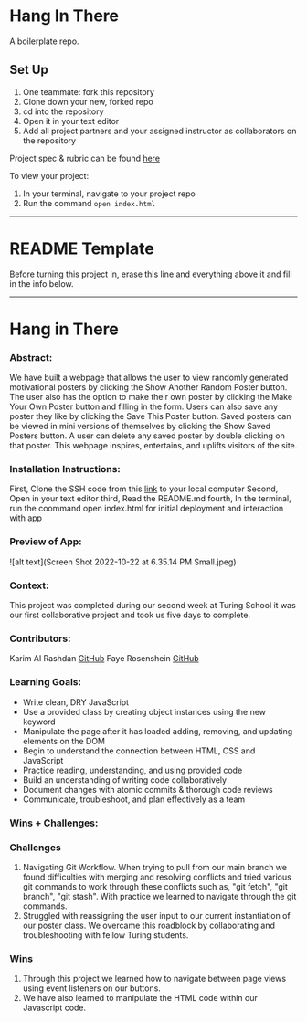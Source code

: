 # Hang In There

A boilerplate repo. 

## Set Up

1. One teammate: fork this repository
2. Clone down your new, forked repo
3. cd into the repository
4. Open it in your text editor
5. Add all project partners and your assigned instructor as collaborators on the repository

Project spec & rubric can be found [here](https://frontend.turing.edu/projects/module-1/hang-in-there.html)

To view your project:

1. In your terminal, navigate to your project repo
2. Run the command `open index.html`
  
______________________________________________________  
# README Template  
Before turning this project in, erase this line and everything above it and fill in the info below.  
______________________________________________________  

# Hang in There  

### Abstract:
[//]: <> (Briefly describe what you built and its features. What problem is the app solving? How does this application solve that problem?)

We have built a webpage that allows the user to view randomly generated motivational posters by clicking the Show Another Random Poster button. The user also has the option to make their own poster by clicking the Make Your Own Poster button and filling in the form. Users can also save any poster they like by clicking the Save This Poster button. Saved posters can be viewed in mini versions of themselves by clicking the Show Saved Posters button. A user can delete any saved poster by double clicking on that poster. This webpage inspires, entertains, and uplifts visitors of the site.

### Installation Instructions:
[//]: <> (What steps does a person have to take to get your app cloned down and running?)

First, Clone the SSH code from this [link](https://github.com/KarimAl-Rashdan/hang-in-there) to your local computer 
Second, Open in your text editor
third, Read the README.md 
fourth, In the terminal, run the coommand open index.html for initial deployment and interaction with app

### Preview of App:
[//]: <> (Provide ONE gif or screenshot of your application - choose the "coolest" piece of functionality to show off.)

![alt text](Screen Shot 2022-10-22 at 6.35.14 PM Small.jpeg)

### Context:
[//]: <> (Give some context for the project here. How long did you have to work on it? How far into the Turing program are you?)

This project was completed during our second week at Turing School it was our first collaborative project and took us five days to complete.

### Contributors:
[//]: <> (Who worked on this application? Link to their GitHubs.)

Karim Al Rashdan [GitHub](https://github.com/KarimAl-Rashdan)
Faye Rosenshein [GitHub](https://github.com/FayeRosenshein)

### Learning Goals:
[//]: <> (What were the learning goals of this project? What tech did you work with?)

- Write clean, DRY JavaScript
- Use a provided class by creating object instances using the new keyword
- Manipulate the page after it has loaded adding, removing, and updating elements on the DOM
- Begin to understand the connection between HTML, CSS and JavaScript
- Practice reading, understanding, and using provided code
- Build an understanding of writing code collaboratively
- Document changes with atomic commits & thorough code reviews
- Communicate, troubleshoot, and plan effectively as a team

### Wins + Challenges:
[//]: <> (What are 2-3 wins you have from this project? What were some challenges you faced - and how did you get over them?)

### Challenges
1. Navigating Git Workflow. When trying to pull from our main branch we found difficulties with merging and resolving conflicts and tried various git commands to work through these conflicts such as, "git fetch", "git branch", "git stash". With practice we learned to navigate through the git commands.
1. Struggled with reassigning the user input to our current instantiation of our poster class. We overcame this roadblock by collaborating and troubleshooting with fellow Turing students.
### Wins
1. Through this project we learned how to navigate between page views using event listeners on our buttons.
1. We have also learned to manipulate the HTML code within our Javascript code.
